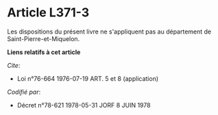 # Article L371-3

Les dispositions du présent livre ne s'appliquent pas au département de Saint-Pierre-et-Miquelon.

**Liens relatifs à cet article**

_Cite_:

  - Loi n°76-664 1976-07-19 ART. 5 et 8 (application)

_Codifié par_:

  - Décret n°78-621 1978-05-31 JORF 8 JUIN 1978
